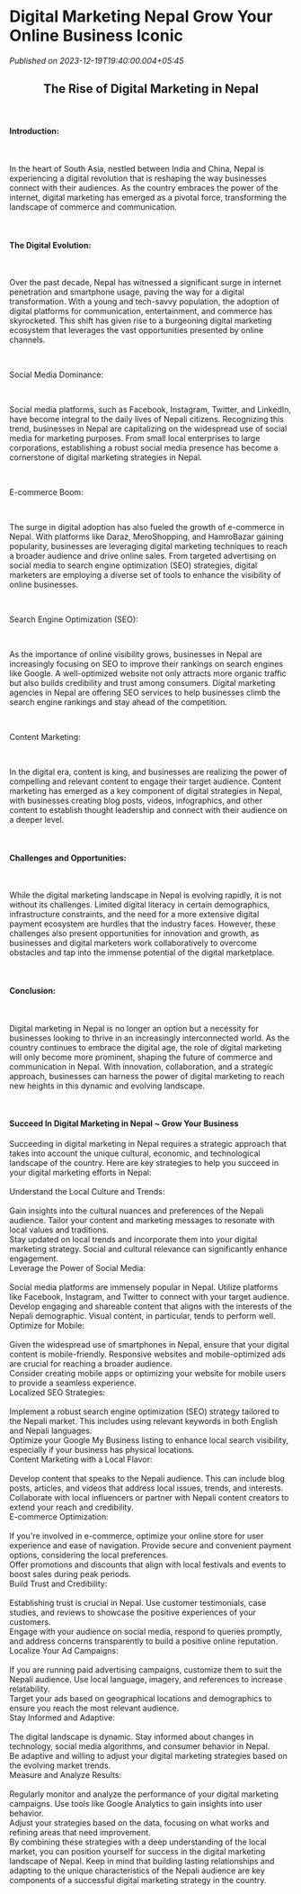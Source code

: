 # Digital Marketing Nepal Grow Your Online Business Iconic

*Published on 2023-12-19T19:40:00.004+05:45*

<h2 style="text-align: center;">The Rise of Digital Marketing in Nepal</h2><p><br /></p><h4 style="text-align: left;">Introduction:</h4><p><br /></p><p>In the heart of South Asia, nestled between India and China, Nepal is experiencing a digital revolution that is reshaping the way businesses connect with their audiences. As the country embraces the power of the internet, digital marketing has emerged as a pivotal force, transforming the landscape of commerce and communication.</p><p><br /></p><h4 style="text-align: left;"><b>The Digital Evolution:</b></h4><p><br /></p><p>Over the past decade, Nepal has witnessed a significant surge in internet penetration and smartphone usage, paving the way for a digital transformation. With a young and tech-savvy population, the adoption of digital platforms for communication, entertainment, and commerce has skyrocketed. This shift has given rise to a burgeoning digital marketing ecosystem that leverages the vast opportunities presented by online channels.</p><p><br /></p><p>Social Media Dominance:</p><p><br /></p><p>Social media platforms, such as Facebook, Instagram, Twitter, and LinkedIn, have become integral to the daily lives of Nepali citizens. Recognizing this trend, businesses in Nepal are capitalizing on the widespread use of social media for marketing purposes. From small local enterprises to large corporations, establishing a robust social media presence has become a cornerstone of digital marketing strategies in Nepal.</p><p><br /></p><p>E-commerce Boom:</p><p><br /></p><p>The surge in digital adoption has also fueled the growth of e-commerce in Nepal. With platforms like Daraz, MeroShopping, and HamroBazar gaining popularity, businesses are leveraging digital marketing techniques to reach a broader audience and drive online sales. From targeted advertising on social media to search engine optimization (SEO) strategies, digital marketers are employing a diverse set of tools to enhance the visibility of online businesses.</p><p><br /></p><p>Search Engine Optimization (SEO):</p><p><br /></p><p>As the importance of online visibility grows, businesses in Nepal are increasingly focusing on SEO to improve their rankings on search engines like Google. A well-optimized website not only attracts more organic traffic but also builds credibility and trust among consumers. Digital marketing agencies in Nepal are offering SEO services to help businesses climb the search engine rankings and stay ahead of the competition.</p><p><br /></p><p>Content Marketing:</p><p><br /></p><p>In the digital era, content is king, and businesses are realizing the power of compelling and relevant content to engage their target audience. Content marketing has emerged as a key component of digital strategies in Nepal, with businesses creating blog posts, videos, infographics, and other content to establish thought leadership and connect with their audience on a deeper level.</p><p><br /></p><h4 style="text-align: left;"><b>Challenges and Opportunities:</b></h4><p><br /></p><p>While the digital marketing landscape in Nepal is evolving rapidly, it is not without its challenges. Limited digital literacy in certain demographics, infrastructure constraints, and the need for a more extensive digital payment ecosystem are hurdles that the industry faces. However, these challenges also present opportunities for innovation and growth, as businesses and digital marketers work collaboratively to overcome obstacles and tap into the immense potential of the digital marketplace.</p><p><br /></p><h4 style="text-align: left;"><b>Conclusion:</b></h4><p><br /></p><p>Digital marketing in Nepal is no longer an option but a necessity for businesses looking to thrive in an increasingly interconnected world. As the country continues to embrace the digital age, the role of digital marketing will only become more prominent, shaping the future of commerce and communication in Nepal. With innovation, collaboration, and a strategic approach, businesses can harness the power of digital marketing to reach new heights in this dynamic and evolving landscape.</p><p><br /></p><h4 style="text-align: left;"><b>Succeed In Digital Marketing in Nepal ~ Grow Your Business</b></h4><div><div>Succeeding in digital marketing in Nepal requires a strategic approach that takes into account the unique cultural, economic, and technological landscape of the country. Here are key strategies to help you succeed in your digital marketing efforts in Nepal:</div><div><br /></div><div>Understand the Local Culture and Trends:</div><div><br /></div><div>Gain insights into the cultural nuances and preferences of the Nepali audience. Tailor your content and marketing messages to resonate with local values and traditions.</div><div>Stay updated on local trends and incorporate them into your digital marketing strategy. Social and cultural relevance can significantly enhance engagement.</div><div>Leverage the Power of Social Media:</div><div><br /></div><div>Social media platforms are immensely popular in Nepal. Utilize platforms like Facebook, Instagram, and Twitter to connect with your target audience.</div><div>Develop engaging and shareable content that aligns with the interests of the Nepali demographic. Visual content, in particular, tends to perform well.</div><div>Optimize for Mobile:</div><div><br /></div><div>Given the widespread use of smartphones in Nepal, ensure that your digital content is mobile-friendly. Responsive websites and mobile-optimized ads are crucial for reaching a broader audience.</div><div>Consider creating mobile apps or optimizing your website for mobile users to provide a seamless experience.</div><div>Localized SEO Strategies:</div><div><br /></div><div>Implement a robust search engine optimization (SEO) strategy tailored to the Nepali market. This includes using relevant keywords in both English and Nepali languages.</div><div>Optimize your Google My Business listing to enhance local search visibility, especially if your business has physical locations.</div><div>Content Marketing with a Local Flavor:</div><div><br /></div><div>Develop content that speaks to the Nepali audience. This can include blog posts, articles, and videos that address local issues, trends, and interests.</div><div>Collaborate with local influencers or partner with Nepali content creators to extend your reach and credibility.</div><div>E-commerce Optimization:</div><div><br /></div><div>If you're involved in e-commerce, optimize your online store for user experience and ease of navigation. Provide secure and convenient payment options, considering the local preferences.</div><div>Offer promotions and discounts that align with local festivals and events to boost sales during peak periods.</div><div>Build Trust and Credibility:</div><div><br /></div><div>Establishing trust is crucial in Nepal. Use customer testimonials, case studies, and reviews to showcase the positive experiences of your customers.</div><div>Engage with your audience on social media, respond to queries promptly, and address concerns transparently to build a positive online reputation.</div><div>Localize Your Ad Campaigns:</div><div><br /></div><div>If you are running paid advertising campaigns, customize them to suit the Nepali audience. Use local language, imagery, and references to increase relatability.</div><div>Target your ads based on geographical locations and demographics to ensure you reach the most relevant audience.</div><div>Stay Informed and Adaptive:</div><div><br /></div><div>The digital landscape is dynamic. Stay informed about changes in technology, social media algorithms, and consumer behavior in Nepal.</div><div>Be adaptive and willing to adjust your digital marketing strategies based on the evolving market trends.</div><div>Measure and Analyze Results:</div><div><br /></div><div>Regularly monitor and analyze the performance of your digital marketing campaigns. Use tools like Google Analytics to gain insights into user behavior.</div><div>Adjust your strategies based on the data, focusing on what works and refining areas that need improvement.</div><div>By combining these strategies with a deep understanding of the local market, you can position yourself for success in the digital marketing landscape of Nepal. Keep in mind that building lasting relationships and adapting to the unique characteristics of the Nepali audience are key components of a successful digital marketing strategy in the country.</div></div>